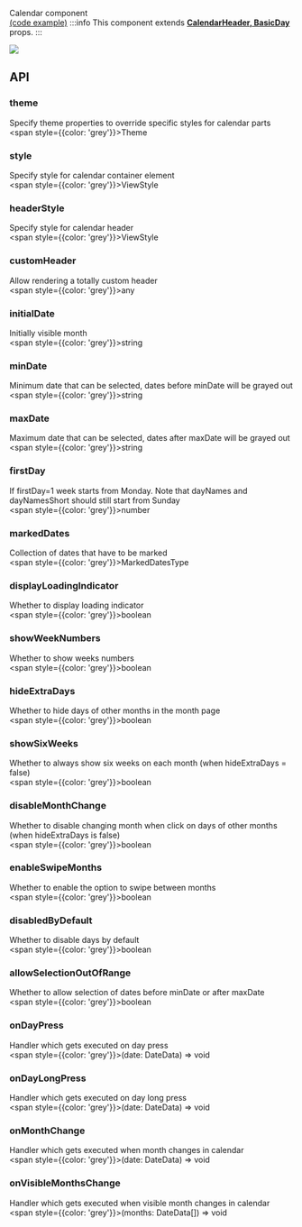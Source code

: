 Calendar component  
[(code example)](https://github.com/wix/react-native-calendars/blob/master/example/src/screens/calendars.tsx)
:::info
This component extends **[CalendarHeader, BasicDay](https://github.com/wix/react-native-calendars/blob/master/src/calendar/header/index.tsx,https://github.com/wix/react-native-calendars/blob/master/src/calendar/day/basic/index.tsx)** props.
:::

<div style={{display: 'flex', flexDirection: 'row', overflowX: 'auto', maxHeight: '500px', alignItems: 'center'}}><img style={{maxHeight: '420px'}} src={'https://github.com/wix/react-native-calendars/blob/master/demo/assets/calendar.gif'}/>

</div>

## API

### theme

Specify theme properties to override specific styles for calendar parts  
<span style={{color: 'grey'}}>Theme</span>

### style

Specify style for calendar container element  
<span style={{color: 'grey'}}>ViewStyle</span>

### headerStyle

Specify style for calendar header  
<span style={{color: 'grey'}}>ViewStyle</span>

### customHeader

Allow rendering a totally custom header  
<span style={{color: 'grey'}}>any</span>

### initialDate

Initially visible month  
<span style={{color: 'grey'}}>string</span>

### minDate

Minimum date that can be selected, dates before minDate will be grayed out  
<span style={{color: 'grey'}}>string</span>

### maxDate

Maximum date that can be selected, dates after maxDate will be grayed out  
<span style={{color: 'grey'}}>string</span>

### firstDay

If firstDay=1 week starts from Monday. Note that dayNames and dayNamesShort should still start from Sunday  
<span style={{color: 'grey'}}>number</span>

### markedDates

Collection of dates that have to be marked  
<span style={{color: 'grey'}}>MarkedDatesType</span>

### displayLoadingIndicator

Whether to display loading indicator  
<span style={{color: 'grey'}}>boolean</span>

### showWeekNumbers

Whether to show weeks numbers  
<span style={{color: 'grey'}}>boolean</span>

### hideExtraDays

Whether to hide days of other months in the month page  
<span style={{color: 'grey'}}>boolean</span>

### showSixWeeks

Whether to always show six weeks on each month (when hideExtraDays = false)  
<span style={{color: 'grey'}}>boolean</span>

### disableMonthChange

Whether to disable changing month when click on days of other months (when hideExtraDays is false)  
<span style={{color: 'grey'}}>boolean</span>

### enableSwipeMonths

Whether to enable the option to swipe between months  
<span style={{color: 'grey'}}>boolean</span>

### disabledByDefault

Whether to disable days by default  
<span style={{color: 'grey'}}>boolean</span>

### allowSelectionOutOfRange

Whether to allow selection of dates before minDate or after maxDate  
<span style={{color: 'grey'}}>boolean</span>

### onDayPress

Handler which gets executed on day press  
<span style={{color: 'grey'}}>(date: DateData) => void</span>

### onDayLongPress

Handler which gets executed on day long press  
<span style={{color: 'grey'}}>(date: DateData) => void</span>

### onMonthChange

Handler which gets executed when month changes in calendar  
<span style={{color: 'grey'}}>(date: DateData) => void</span>

### onVisibleMonthsChange

Handler which gets executed when visible month changes in calendar  
<span style={{color: 'grey'}}>(months: DateData[]) => void</span>

